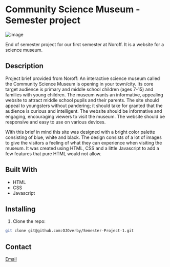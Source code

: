 # Community Science Museum - Semester project
![image](https://olejorgen.no/images/CSM/dulcet-bavarois-79dbb9.netlify.app_.png)

End of semester project for our first semester at Noroff. It is a website for a science museum.

## Description

Project brief provided from Noroff:
An interactive science museum called the Community Science Museum is opening in your town/city. Its core target audience is primary and middle school children (ages 7-15) and families with young children. The museum wants an informative, appealing website to attract middle school pupils and their parents. The site should appeal to youngsters without pandering; it should take for granted that the audience is curious and intelligent. The website should be informative and engaging, encouraging viewers to visit the museum. The website should be responsive and easy to use on various devices.

With this brief in mind this site was designed with a bright color palette consisting of blue, white and black. The design consists of a lot of images to give the visitors a feeling of what they can experience when visiting the museum. It was created using HTML, CSS and a little Javascript to add a few features that pure HTML would not allow.


## Built With

- HTML
- CSS
- Javascript

## Installing

1. Clone the repo:

```bash
git clone git@github.com:OJOverby/Semester-Project-1.git
```


## Contact

[Email](mailto:mail@olejorgen.no)


